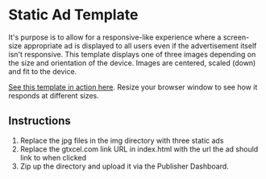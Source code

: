 # Static Ad Template

It's purpose is to allow for a responsive-like experience where a screen-size appropriate ad is displayed to all users even if the advertisement itself isn't responsive. This template displays one of three images depending on the size and orientation of the device. Images are centered, scaled (down) and fit to the device.

[See this template in action here](http://turnstyle.texterity.com/turnstyle/misc/static_assets/index.html). Resize your browser window to see how it responds at different sizes.

## Instructions

1. Replace the jpg files in the img directory with three static ads
2. Replace the gtxcel.com link URL in index.html with the url the ad should link to when clicked
3. Zip up the directory and upload it via the Publisher Dashboard.

